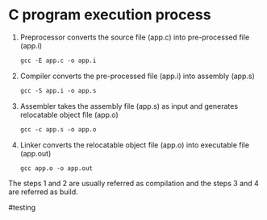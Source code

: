 # C program execution process

1. Preprocessor converts the source file (app.c) into pre-processed file (app.i)

    ```markdown
    gcc -E app.c -o app.i
    ```

2. Compiler converts the pre-processed file (app.i) into assembly (app.s)

    ```markdown
    gcc -S app.i -o app.s
    ```

3. Assembler takes the assembly file (app.s) as input and generates relocatable object file (app.o)

    ```markdown
    gcc -c app.s -o app.o
    ```

4. Linker converts the relocatable object file (app.o) into executable file (app.out)

    ```markdown
    gcc app.o -o app.out
    ```


The steps 1 and 2 are usually referred as compilation and the steps 3 and 4 are referred as build.

#testing




